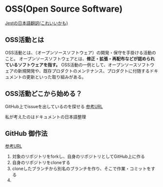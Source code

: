 # OSS(Open Source Software)

[Jestの日本語翻訳(これいいかも)](https://crowdin.com/project/jest-v2/ja)

## OSS活動とは

OSS活動とは、（オープンソースソフトウェア）の開発・保守を手掛ける活動のこと。
オープンソースソフトウェアとは、**修正・拡張・再配布などが認められているソフトウェアを指す。**
OSS活動の一例として、オープンソースソフトウェアの新規開発や、既存プロダクトのメンテナンス、プロダクトに付随するドキュメントの更新といった取り組みがある。

## OSS活動どこから始める？

GitHub上でissueを出しているのを探せる
[参考URL](http://github-help-wanted.com/)

私が考えたのはドキュメントの日本語整理

## GitHub 御作法

[参考URL](https://qiita.com/yhay81/items/3773ab2e001a9e39ccc8)

1. 対象のリポジトリをforkし、自身のリポジトリとしてGitHub上に作る
2. 自身のリポジトリをcloneする
3. cloneしたブランチから別名のブランチを作り、そこで作業・コミットをする
4.

